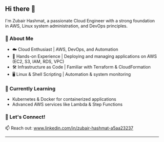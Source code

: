 ## Hi there 👋  

I'm Zubair Hashmat, a passionate Cloud Engineer with a strong foundation in AWS, Linux system administration, and DevOps principles.  

### 🚀 About Me  
- ☁️ Cloud Enthusiast | AWS, DevOps, and Automation  
- 🔧 Hands-on Experience | Deploying and managing applications on AWS (EC2, S3, IAM, RDS, VPC)  
- 🛠 Infrastructure as Code | Familiar with Terraform & CloudFormation  
- 🖥 Linux & Shell Scripting | Automation & system monitoring  

### 🌱 Currently Learning  
- Kubernetes & Docker for containerized applications  
- Advanced AWS services like Lambda & Step Functions  

### 🤝 Let's Connect!  
📫 Reach out: www.linkedin.com/in/zubair-hashmat-a5aa23237 

---
